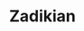 ---
title: "Zadikian"
url: /ciudad-autonoma-de-buenos-aires/zadikian/
shop: artículos para bebés
---